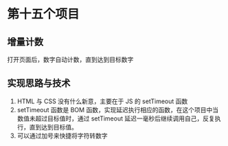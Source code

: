# 第十五个项目

## 增量计数

打开页面后，数字自动计数，直到达到目标数字

## 实现思路与技术

1. HTML 与 CSS 没有什么新意，主要在于 JS 的 setTimeout 函数
2. setTimeout 函数是 BOM 函数，实现延迟执行相应的函数，在这个项目中当数值未超过目标值时，通过 setTimeout 延迟一毫秒后继续调用自己，反复执行，直到达到目标值。
3. 可以通过加号来快捷将字符转数字
